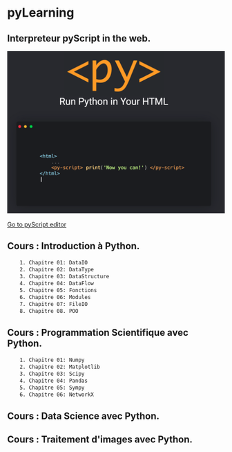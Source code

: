 # pyLearning
## Interpreteur pyScript in the web.

![](https://raw.githubusercontent.com/pyTUNISIA/home/master/images/logos/pyscript01.png)


[Go to pyScript editor](https://liascript.github.io/course/?https://raw.githubusercontent.com/pyTUNISIA/home/master/lia/pyScriptOnLine.md#1)


## Cours : Introduction à Python.
        1. Chapitre 01: DataIO
        2. Chapitre 02: DataType
        3. Chapitre 03: DataStructure
        4. Chapitre 04: DataFlow
        5. Chapitre 05: Fonctions
        6. Chapitre 06: Modules
        7. Chapitre 07: FileIO
        8. Chapitre 08. POO

## Cours : Programmation Scientifique avec Python.
        1. Chapitre 01: Numpy
        2. Chapitre 02: Matplotlib
        3. Chapitre 03: Scipy
        4. Chapitre 04: Pandas
        5. Chapitre 05: Sympy
        6. Chapitre 06: NetworkX

## Cours : Data Science avec Python.

## Cours : Traitement d'images avec Python.
